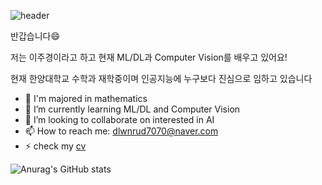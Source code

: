 
![header](https://capsule-render.vercel.app/api?type=wave&color=auto&height=300&section=header&text=Welcome%20JK&fontSize=90)





 반갑습니다😄
 
저는 이주경이라고 하고 현재 ML/DL과 Computer Vision를 배우고 있어요!

현재 한양대학교 수학과 재학중이며 인공지능에 누구보다 진심으로 임하고 있습니다



- 🔭 I'm majored in mathematics
- 🌱 I’m currently learning ML/DL and Computer Vision
- 👯 I’m looking to collaborate on interested in AI
- 📫 How to reach me: dlwnrud7070@naver.com
- ⚡ check my [cv](https://github.com/jk56789/jk56789/files/10576307/cv.pdf)



![Anurag's GitHub stats](https://github-readme-stats.vercel.app/api?username=jk56789&show_icons=true&theme=radical)







